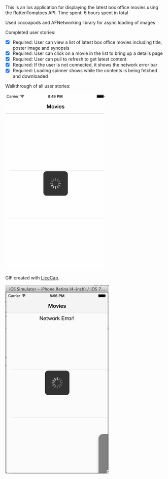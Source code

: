 This is an Ios application for displaying the latest box office movies using the RottenTomatoes API.
Time spent: 6 hours spent in total

Used cocoapods and AFNetworking library for async loading of images

Completed user stories:

* [x] Required: User can view a list of latest box office movies including title, poster image and synopsis
* [x] Required: User can click on a movie in the list to bring up a details page
* [x] Required: User can pull to refresh to get latest content
* [x] Required: If the user is not connected, it shows the network error bar
* [x] Required: Loading spinner shows while the contents is being fetched and downloaded

Walkthrough of all user stories:

![Video Walkthrough](rottenTomatoesVideo.gif)

GIF created with [LiceCap](http://www.cockos.com/licecap/).

![Alt text](rottentomatoes_error.png "Network error")

